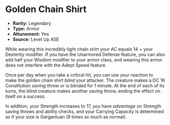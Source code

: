 
# Golden Chain Shirt

* **Rarity:** Legendary
* **Type:** Armor
* **Attunement:** Yes
* **Source:** Level Up A5E


While wearing this incredibly light chain shirt your AC equals 14 + your Dexterity modifier. If you have the Unarmored Defense feature, you can also add half your Wisdom modifier to your armor class, and wearing this armor does not interfere with the Adept Speed feature.

Once per day when you take a critical hit, you can use your reaction to make the golden chain shirt _blind_  your attacker. The creature makes a DC 16 Constitution _saving throw_  or is blinded for 1 minute. At the end of each of its turns, the blind creature makes another saving throw, ending the effect on itself on a success.

In addition, your Strength increases to 17, you have _advantage_  on Strength saving throws and ability checks, and your Carrying Capacity is determined as if your size is Gargantuan (8 times as much as normal).
